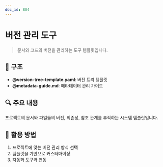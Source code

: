 ```yaml
---
doc_id: 884
---
```


# 버전 관리 도구

> 문서와 코드의 버전을 관리하는 도구 템플릿입니다.

## 📁 구조

- **@version-tree-template.yaml**: 버전 트리 템플릿
- **@metadata-guide.md**: 메타데이터 관리 가이드

## 🔍 주요 내용

프로젝트의 문서와 파일들의 버전, 의존성, 참조 관계를 추적하는 시스템 템플릿입니다.

## 📌 활용 방법

1. 프로젝트에 맞는 버전 관리 방식 선택
2. 템플릿을 기반으로 커스터마이징
3. 자동화 도구와 연동